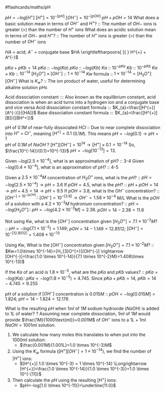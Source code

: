 #flashcards/maths/pH

$pH=-log[H^{+}]$
$[H^{+}]=10^{-[pH]}$
$[OH^{-}]=10^{-[pOH]}$
$pH + pOH = 14$
What does a basic solution mean in terms of $OH^-$ and $H^+$? :: The number of $OH-$ ions is greater (>) than the number of $H^+$ ions 
What does an acidic solution mean in terms of $OH-$ and $H^+$? :: The number of $H^+$ ions is greater (>) than the number of $OH^-$ ions 

$HA$ = acid; $A^{-}$ = conjugate base
$HA \xrightleftharpoons[  ]{  } H^{+} + A^{-}$

$pKa + pKb = 14$
$pKa$ :: $-log(Ka)$
$pKa$ :: $-log(Kb)$
$Ka$ :: $10^{-pKa}$
$Kb$ :: $10^{-pKb}$
$Ka \times Kb$ :: $10^{-14}$
$[H_{3}O^{+}]\times[OH^{-}]$ :: $1 \times 10^{-14}$
$Kw$ formula :: $1\times 10^{-14}=[H_{3}O^{+}][OH^{-}]$
What is $K_{w}$? :: The ion product of water, useful for determining alkaline solution $pH$s

Acid dissociation constant ::: Also known as the equilibrium constant, acid dissociation is when an acid turns into a hydrogen ion and a conjugate base and vice versa
Acid dissociation constant formula ::: $K_{a}=\frac{[H^{+}] [A^{-}]}{[HA]}$
Base dissociation constant formula ::: $K_{a}=\frac{[H^{+}] [B]}{[BH^+]}$

pH of $0.1M$ of near-fully dissociated $HCl$ :: Due to near complete dissociation into $H^{+} + Cl^{-}$, meaning $[H^{+]} = 0.1$ ($0.1M$). This means $pH=-log[0.1] \rightarrow pH=1$   
pH of $0.1M$ of $NaOH$
?
$[H^{+}][OH^{-}]=10^{14} \rightarrow [H^{+}]\times 0.1 = 10^{-14}$
So, $\frac{10^{-14}}{0.1}=10^{-13}$
$pH=-log[10^{-13}]=13$.

Given $-log[2.5 \times 10^{-4}]$, what is an approximation of pH? :: 3-4
Given $-log[0.4 \times 10^{-4}]$, what is an approximation of pH? :: 4-5

Given a $2.5 \times 10^{-4}M$ concentration of $H_{3}O^{+}$ ions, what is the $pH$? :: $pH=-log[2.5 \times 10^{-4}] \rightarrow pH=3.6$
If $pOH=4.5$, what is the $pH$? :: $pH+pOH=14 \rightarrow pH+4.5=14 \rightarrow pH=9.5$
If $pOH=3.8$, what is the $OH^{-}$ concentration? :: $[OH^{-]=10^{-[pOH]}} \therefore [OH^{-}] = 10^{-[3.8]} \rightarrow OH^{-}=1.58 \times 10^{-4}$ M/L
What is the $pOH$ of a solution with a $4.2 \times 10^{-3}M$ hydronium concentration? :: $pH=-log[H_{3}O^{+}] \therefore pH=-log[4.2 \times 10^{-3}M]=2.38$. $pOH=14-2.38=11.6$

Not using $Kw$, what is the $[OH^{-}]$ concentration given $[H_{3}O^{+}]=7.1 \times 10^{-2}M$? :: $pH=-log(7.1 \times 10^{-2})=1.149$; $pOH=14-1.149=12.8512$; $[OH^{-}]=10^{-[12.8512]}=1.408\times 10^{-13}$

Using $Kw$, What is the $[OH^{-}]$ concentration given $[H_{3}O^{+}]=7.1 \times 10^{-2}M$? :: 
$Kw=1.0\times 10^{-14}=[H_{3}O^{+}][OH^{-}] \rightarrow [OH^{-}]=\frac{1.0 \times 10^{-14}}{7.1 \times 10^{-2}M}=1.408\times 10^{-13}$

If the $Ka$ of an acid is $1.8 \times 10^{-5}$, what are the $pKa$ and $pKb$ values? :: $pKa=-log(Ka) \therefore pKa=-log(1.8 \times 10^{-5})=4.745$. Since $pKa + pKb = 14$, $pKb=14-4.745=9.255$

$pH$ of a solution if $[OH^{-}]$ concentration is $0.015M$ :: $pOH=-log[0.015M]=1.824$; $pH=14-1.824=12.176$

What is the resulting $pH$ when $1ml$ of $1M$ sodium hydroxide ($NaOH$) is added to $1L$ of water?
?
Assuming near complete dissociation, $1ml$ of $1M$ would provide $\frac{1M}{1000\text{ml}}=0.001M$ of $OH^{-}$ ions to a $1L + 1\text{ml }NaOH=1001ml$ solution.
1. We calculate how many moles this translates to when put into the 1000ml solution: 
	- $\frac{0.001M}{1.001L}=1.0 \times 10^{-3}M$
2. Using the $K_{w}$ formula ($[H^+][OH^{-}]=1 \times 10^{-14}$), we find the number of $[H^{+}]$ ions:
	- $[H^{+}] 1.0 \times 10^{-3} = 1 \times 10^{-14} \Longrightarrow [H^{+}]=\frac{1.0 \times 10^{-14}}{1.0 \times 10^{-3}}=1.0 \times 10^{-[11]}$
3. Then calculate the $pH$ using the resulting $[H^{+}]$ ions: 
	- $pH=-log[1.0 \times 10^{-11}]=\underline{11.0}$
